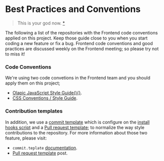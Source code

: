 # Best Practices and Conventions
> This is your god now. [*](quotes.md#conventions)

The following a list of the repositories with the Frontend code conventions applied on this project. Keep those guide close to you when you start coding a new feature or fix a bug.
Frontend code conventions and good practices are discussed weekly on the Frontend meeting; so please try not to miss it!

### Code Conventions
We're using two code convetions in the Frontend team and you should apply them on this project;

* [Olapic JavaScript Style Guide(){}](https://github.com/Olapic/javascript).
* [CSS Conventions / Style Guide](https://github.com/Olapic/css).

### Contribution templates

In addition, we use a [commit template](scripts/hooks/commit.template) which is configure on the [install hooks script](docs/bash_scripts.md) and a [Pull request template](.github/PULL_REQUEST_TEMPLATE.md); to normalize the way style contributions to the repository.
For more information about those two feature, please visit:
 * `commit.teplate` [documentation](https://git-scm.com/book/en/v2/Customizing-Git-Git-Configuration).
 * [Pull request template](https://help.github.com/articles/creating-a-pull-request-template-for-your-repository/) post.
